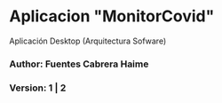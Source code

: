 # Aplicacion "MonitorCovid"
Aplicación Desktop (Arquitectura Sofware) 
### Author: Fuentes Cabrera Haime
### Version: 1 | 2 
